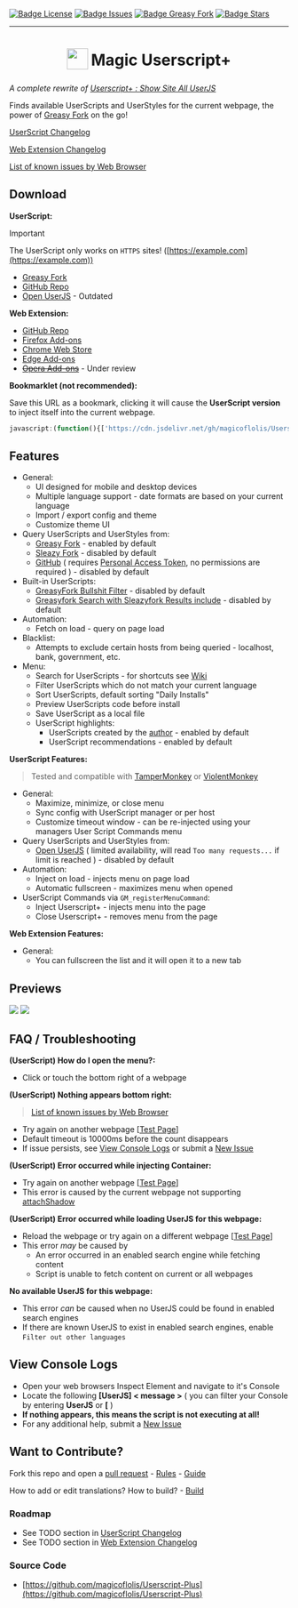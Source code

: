 [![Badge License](https://img.shields.io/github/license/magicoflolis/Userscript-Plus?style=flat-square)](https://github.com/magicoflolis/Userscript-Plus/blob/master/LICENSE)
[![Badge Issues](https://img.shields.io/github/issues/magicoflolis/Userscript-Plus?style=flat-square)](https://github.com/magicoflolis/Userscript-Plus/issues)
[![Badge Greasy Fork](https://img.shields.io/greasyfork/dt/421603?style=flat-square)](https://greasyfork.org/scripts/421603)
[![Badge Stars](https://img.shields.io/github/stars/magicoflolis/Userscript-Plus?style=flat-square)](https://github.com/magicoflolis/Userscript-Plus/stargazers)

---

<h1 align="center">
<sub>
<img src="https://raw.githubusercontent.com/magicoflolis/Userscript-Plus/9aa3abea2e6d5caadf051edc9790657da91a1358/src/img/greasyfork.svg" height="38" width="38">
</sub>
Magic Userscript+
</h1>

*A complete rewrite of [Userscript+ : Show Site All UserJS](https://github.com/jae-jae/Userscript-Plus)*

Finds available UserScripts and UserStyles for the current webpage, the power of [Greasy Fork](https://greasyfork.org) on the go!

[UserScript Changelog](https://github.com/magicoflolis/Userscript-Plus/blob/master/CHANGELOG.user.md)

[Web Extension Changelog](https://github.com/magicoflolis/Userscript-Plus/releases)

[List of known issues by Web Browser](https://github.com/magicoflolis/Userscript-Plus/blob/master/browser-issues.md)

## **Download**

**UserScript:**

> [!IMPORTANT]
> The UserScript only works on `HTTPS` sites! ([https://example.com](https://example.com))

* [Greasy Fork](https://greasyfork.org/scripts/421603)
* [GitHub Repo](https://github.com/magicoflolis/Userscript-Plus/blob/master/dist/magic-userjs.user.js?raw=1)
* [Open UserJS](https://openuserjs.org/scripts/Magic/Magic_Userscript+_Show_Site_All_UserJS) - Outdated

**Web Extension:**

* [GitHub Repo](https://github.com/magicoflolis/Userscript-Plus/releases)
* [Firefox Add-ons](https://addons.mozilla.org/firefox/addon/userscript-plus/)
* [Chrome Web Store](https://chromewebstore.google.com/detail/kbelpalpbddhjhoakbjkfookjeiennbo)
* [Edge Add-ons](https://microsoftedge.microsoft.com/addons/detail/golkolijobdaldjgefapmcknlmkjlhdh)
* ~~[Opera Add-ons](https://github.com/magicoflolis/Userscript-Plus/releases)~~ - Under review

**Bookmarklet (not recommended):**

Save this URL as a bookmark, clicking it will cause the **UserScript version** to inject itself into the current webpage.

```js filename="src/UserJS/main.js"
javascript:(function(){['https://cdn.jsdelivr.net/gh/magicoflolis/Userscript-Plus@master/userscript/dist/magic-userjs.user.js'].map(s=>document.body.appendChild(document.createElement('script')).src=s)})();
```

## Features

* General:
  * UI designed for mobile and desktop devices
  * Multiple language support - date formats are based on your current language
  * Import / export config and theme
  * Customize theme UI
* Query UserScripts and UserStyles from:
  * [Greasy Fork](https://greasyfork.org) - enabled by default
  * [Sleazy Fork](https://sleazyfork.org) - disabled by default
  * [GitHub](https://github.com/search?l=JavaScript&o=desc&q="==UserScript==") ( requires [Personal Access Token](https://github.com/settings/tokens), no permissions are required ) - disabled by default
* Built-in UserScripts:
  * [GreasyFork Bullshit Filter](https://greasyfork.org/scripts/12179) - disabled by default
  * [Greasyfork Search with Sleazyfork Results include](https://greasyfork.org/scripts/23840) - disabled by default
* Automation:
  * Fetch on load - query on page load
* Blacklist:
  * Attempts to exclude certain hosts from being queried - localhost, bank, government, etc.
* Menu:
  * Search for UserScripts - for shortcuts see [Wiki](https://github.com/magicoflolis/Userscript-Plus/blob/master/wiki/README.md#shortcuts)
  * Filter UserScripts which do not match your current language
  * Sort UserScripts, default sorting "Daily Installs"
  * Preview UserScripts code before install
  * Save UserScript as a local file
  * UserScript highlights:
    * UserScripts created by the [author](https://greasyfork.org/users/166061) - enabled by default
    * UserScript recommendations - enabled by default

**UserScript Features:**

> Tested and compatible with [TamperMonkey](https://www.tampermonkey.net/) or [ViolentMonkey](https://violentmonkey.github.io/)

* General:
  * Maximize, minimize, or close menu
  * Sync config with UserScript manager or per host
  * Customize timeout window - can be re-injected using your managers User Script Commands menu
* Query UserScripts and UserStyles from:
  * [Open UserJS](https://openuserjs.org) ( limited availability, will read `Too many requests...` if limit is reached ) - disabled by default
* Automation:
  * Inject on load - injects menu on page load
  * Automatic fullscreen - maximizes menu when opened
* UserScript Commands via `GM_registerMenuCommand`:
  * Inject Userscript+ - injects menu into the page
  * Close Userscript+ - removes menu from the page

**Web Extension Features:**

* General:
  * You can fullscreen the list and it will open it to a new tab

## Previews

<p>
  <img src="https://raw.githubusercontent.com/magicoflolis/Userscript-Plus/master/assets/using-tabs.gif">
  <img src="https://raw.githubusercontent.com/magicoflolis/Userscript-Plus/master/assets/install-userscript.gif">
</p>

## FAQ / Troubleshooting

**(UserScript) How do I open the menu?:**

* Click or touch the bottom right of a webpage

**(UserScript) Nothing appears bottom right:**

> [List of known issues by Web Browser](https://github.com/magicoflolis/Userscript-Plus/blob/master/browser-issues.md)

* Try again on another webpage [[Test Page](https://youtube.com)]
* Default timeout is 10000ms before the count disappears
* If issue persists, see [View Console Logs](#view-console-logs) or submit a [New Issue](https://github.com/magicoflolis/Userscript-Plus/issues/new/choose)

**(UserScript) Error occurred while injecting Container:**

* Try again on another webpage [[Test Page](https://youtube.com)]
* This error is caused by the current webpage not supporting [attachShadow](https://developer.mozilla.org/en-US/docs/Web/API/Element/attachShadow)

**(UserScript) Error occurred while loading UserJS for this webpage:**

* Reload the webpage or try again on a different webpage [[Test Page](https://youtube.com)]
* This error *may* be caused by
  * An error occurred in an enabled search engine while fetching content
  * Script is unable to fetch content on current or all webpages

**No available UserJS for this webpage:**

* This error *can* be caused when no UserJS could be found in enabled search engines
* If there are known UserJS to exist in enabled search engines, enable `Filter out other languages`

## View Console Logs

* Open your web browsers Inspect Element and navigate to it's Console
* Locate the following **[UserJS] < message >** ( you can filter your Console by entering **UserJS** or **[** )
* **If nothing appears, this means the script is not executing at all!**
* For any additional help, submit a [New Issue](https://github.com/magicoflolis/Userscript-Plus/issues/new/choose)

## Want to Contribute?

Fork this repo and open a [pull request](https://github.com/magicoflolis/Userscript-Plus/pulls) - [Rules](https://github.com/magicoflolis/Userscript-Plus/blob/master/wiki/Build.md#contribution-rules) - [Guide](https://github.com/magicoflolis/Userscript-Plus/blob/master/wiki/Build.md#contribution-guide)

How to add or edit translations? How to build? - [Build](https://github.com/magicoflolis/Userscript-Plus/blob/master/wiki/Build.md)

### Roadmap

* See TODO section in [UserScript Changelog](https://github.com/magicoflolis/Userscript-Plus/blob/master/CHANGELOG.user.md)
* See TODO section in [Web Extension Changelog](https://github.com/magicoflolis/Userscript-Plus/releases)

### Source Code

* [https://github.com/magicoflolis/Userscript-Plus](https://github.com/magicoflolis/Userscript-Plus)
